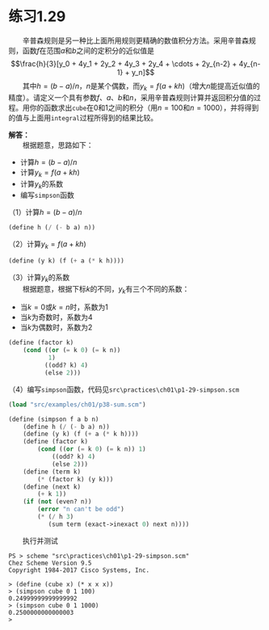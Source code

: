 # 练习1.29
&emsp;&emsp;辛普森规则是另一种比上面所用规则更精确的数值积分方法。采用辛普森规则，函数$f$在范围$a$和$b$之间的定积分的近似值是$$\frac{h}{3}[y_0 + 4y_1 + 2y_2 + 4y_3 + 2y_4 + \cdots + 2y_{n-2} + 4y_{n-1} + y_n]$$&emsp;&emsp;其中$h=(b-a)/n$，$n$是某个偶数，而$y_k=f(a+kh)$（增大$n$能提高近似值的精度）。请定义一个具有参数$f$、$a$、$b$和$n$，采用辛普森规则计算并返回积分值的过程。用你的函数求出`cube`在0和1之间的积分（用$n=100$和$n=1000$），并将得到的值与上面用`integral`过程所得到的结果比较。  

**解答：**  
&emsp;&emsp;根据题意，思路如下：  
- 计算$h=(b-a)/n$
- 计算$y_k=f(a+kh)$
- 计算$y_k$的系数
- 编写`simpson`函数

（1）计算$h=(b-a)/n$  
```lisp
(define h (/ (- b a) n))
```
（2）计算$y_k=f(a+kh)$  
```lisp
(define (y k) (f (+ a (* k h))))
```
（3）计算$y_k$的系数    
&emsp;&emsp;根据题意，根据下标$k$的不同，$y_k$有三个不同的系数：  
- 当$k=0$或$k=n$时，系数为1
- 当$k$为奇数时，系数为4
- 当$k$为偶数时，系数为2

```lisp
(define (factor k)
    (cond ((or (= k 0) (= k n))
           1)
          ((odd? k) 4)
          (else 2)))
```
（4）编写`simpson`函数，代码见`src\practices\ch01\p1-29-simpson.scm`
```lisp
(load "src/examples/ch01/p38-sum.scm")

(define (simpson f a b n)
    (define h (/ (- b a) n))
    (define (y k) (f (+ a (* k h))))
    (define (factor k)
        (cond ((or (= k 0) (= k n)) 1)
            ((odd? k) 4)
            (else 2)))
    (define (term k)
        (* (factor k) (y k)))
    (define (next k)
        (+ k 1))
    (if (not (even? n))
        (error "n can't be odd")
        (* (/ h 3)
           (sum term (exact->inexact 0) next n))))
```
&emsp;&emsp;执行并测试
```shell
PS > scheme "src\practices\ch01\p1-29-simpson.scm"
Chez Scheme Version 9.5
Copyright 1984-2017 Cisco Systems, Inc.

> (define (cube x) (* x x x))
> (simpson cube 0 1 100)
0.24999999999999992
> (simpson cube 0 1 1000)
0.2500000000000003
>
```